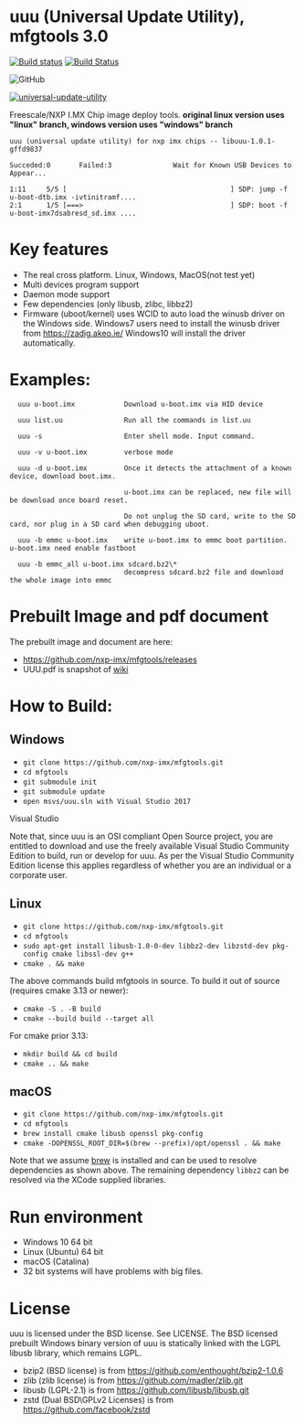 # uuu (Universal Update Utility), mfgtools 3.0

[![Build status](https://ci.appveyor.com/api/projects/status/evp1xvj88ybuhfwi?svg=true)](https://ci.appveyor.com/project/nxpfrankli/mfgtools-kvqcg)
[![Build Status](https://travis-ci.com/NXPmicro/mfgtools.svg?branch=master)](https://travis-ci.com/NXPmicro/mfgtools)

![GitHub](https://img.shields.io/github/license/nxp-imx/mfgtools.svg) 

[![universal-update-utility](https://snapcraft.io/universal-update-utility/badge.svg)](https://snapcraft.io/universal-update-utility)

Freescale/NXP I.MX Chip image deploy tools.
**original linux version uses "linux" branch, windows version uses "windows" branch**

    uuu (universal update utility) for nxp imx chips -- libuuu-1.0.1-gffd9837

    Succeded:0       Failed:3               Wait for Known USB Devices to Appear...

    1:11     5/5 [                                        ] SDP: jump -f u-boot-dtb.imx -ivtinitramf....
    2:1      1/5 [===>                                    ] SDP: boot -f u-boot-imx7dsabresd_sd.imx ....

# Key features
 - The real cross platform. Linux, Windows, MacOS(not test yet)
 - Multi devices program support
 - Daemon mode support
 - Few dependencies (only libusb, zlibc, libbz2)
 - Firmware (uboot/kernel) uses WCID to auto load the winusb driver on the Windows side. Windows7 users need to install the winusb driver from https://zadig.akeo.ie/  Windows10 will install the driver automatically.

# Examples:
```
  uuu u-boot.imx            Download u-boot.imx via HID device

  uuu list.uu               Run all the commands in list.uu

  uuu -s                    Enter shell mode. Input command.

  uuu -v u-boot.imx         verbose mode

  uuu -d u-boot.imx         Once it detects the attachment of a known device, download boot.imx.

                            u-boot.imx can be replaced, new file will be download once board reset.

                            Do not unplug the SD card, write to the SD card, nor plug in a SD card when debugging uboot.

  uuu -b emmc u-boot.imx    write u-boot.imx to emmc boot partition. u-boot.imx need enable fastboot

  uuu -b emmc_all u-boot.imx sdcard.bz2\*
                            decompress sdcard.bz2 file and download the whole image into emmc
```

# Prebuilt Image and pdf document

The prebuilt image and document are here:
  - https://github.com/nxp-imx/mfgtools/releases
  - UUU.pdf is snapshot of [wiki](https://github.com/nxp-imx/mfgtools/wiki)

# How to Build:

## Windows
- `git clone https://github.com/nxp-imx/mfgtools.git`
- `cd mfgtools`
- `git submodule init`
- `git submodule update`
- `open msvs/uuu.sln with Visual Studio 2017`

Visual Studio

Note that, since uuu is an OSI compliant Open Source project, you are entitled to download and use the freely available Visual Studio Community Edition to build, run or develop for uuu. As per the Visual Studio Community Edition license this applies regardless of whether you are an individual or a corporate user.

## Linux
- `git clone https://github.com/nxp-imx/mfgtools.git`
- `cd mfgtools`
- `sudo apt-get install libusb-1.0-0-dev libbz2-dev libzstd-dev pkg-config cmake libssl-dev g++`
- `cmake . && make`

The above commands build mfgtools in source. To build it out of source
(requires cmake 3.13 or newer):
- `cmake -S . -B build`
- `cmake --build build --target all`

For cmake prior 3.13:
- `mkdir build && cd build`
- `cmake .. && make`

## macOS
- `git clone https://github.com/nxp-imx/mfgtools.git`
- `cd mfgtools`
- `brew install cmake libusb openssl pkg-config`
- `cmake -DOPENSSL_ROOT_DIR=$(brew --prefix)/opt/openssl . && make`

Note that we assume [brew](https://brew.sh) is installed and can be used to resolve dependencies as shown above. The remaining dependency `libbz2` can be resolved via the XCode supplied libraries.

# Run environment
 - Windows 10 64 bit
 - Linux (Ubuntu) 64 bit
 - macOS (Catalina)
 - 32 bit systems will have problems with big files.

# License
uuu is licensed under the BSD license. See LICENSE.
The BSD licensed prebuilt Windows binary version of uuu is statically linked with the LGPL libusb library, which remains LGPL.

 - bzip2 (BSD license) is from https://github.com/enthought/bzip2-1.0.6
 - zlib  (zlib license) is from https://github.com/madler/zlib.git
 - libusb (LGPL-2.1) is from  https://github.com/libusb/libusb.git
 - zstd (Dual BSD\GPLv2 Licenses) is from https://github.com/facebook/zstd
